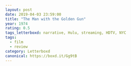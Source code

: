 ```yaml
---
layout: post 
date: 2019-04-03 23:59:00
title: "The Man with the Golden Gun"
year: 1974
rating: 0.5
tags_letterboxd: narrative, Hulu, streaming, HDTV, NYC
tags:
  - film
  - review
category: Letterboxd
canonical: https://boxd.it/Gg9tB
---
```

